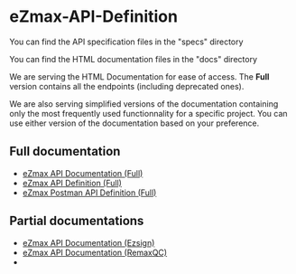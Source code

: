 # eZmax-API-Definition

You can find the API specification files in the "specs" directory

You can find the HTML documentation files in the "docs" directory

We are serving the HTML Documentation for ease of access. The **Full** version contains all the endpoints (including deprecated ones).

We are also serving simplified versions of the documentation containing only the most frequently used functionnality for a specific project. You can use either version of the documentation based on your preference.

## Full documentation
- [eZmax API Documentation (Full)](https://ezmaxinc.github.io/eZmax-API/docs/full/ezmax.v1.2.html)
- [eZmax API Definition (Full)](https://ezmaxinc.github.io/eZmax-API/specs/ezmax.v1.2.json)
- [eZmax Postman API Definition (Full)](https://ezmaxinc.github.io/eZmax-API/specs/ezmax.v1.2%20%5BPostman%5D.json)

## Partial documentations
- [eZmax API Documentation (Ezsign)](https://ezmaxinc.github.io/eZmax-API/docs/partial/ezsign/ezmax.v1.2.html)
- [eZmax API Documentation (RemaxQC)](https://ezmaxinc.github.io/eZmax-API/docs/partial/remaxqc/ezmax.v1.2.html)
- 
